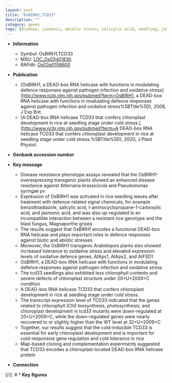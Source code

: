 ```yaml
---
layout: post
title: "OsBIRH1,TCD33"
description: ""
category: genes
tags: [disease, jasmonic, abiotic stress, salicylic acid, seedling, jasmonic acid, disease resistance, blast, oxidative, biotic stress, resistant, seedlings, chloroplast, development, map-based cloning, tolerance, cold tolerance, cold stress, chloroplast development, chlorophyll content, cold, helicase]
---
```


* **Information**  
    + Symbol: OsBIRH1,TCD33  
    + MSU: [LOC_Os03g01830](http://rice.uga.edu/cgi-bin/ORF_infopage.cgi?orf=LOC_Os03g01830)  
    + RAPdb: [Os03g0108600](https://rapdb.dna.affrc.go.jp/locus/?name=Os03g0108600)  

* **Publication**  
    + [OsBIRH1, a DEAD-box RNA helicase with functions in modulating defence responses against pathogen infection and oxidative stress](http://www.ncbi.nlm.nih.gov/pubmed?term=OsBIRH1, a DEAD-box RNA helicase with functions in modulating defence responses against pathogen infection and oxidative stress%5BTitle%5D), 2008, J Exp Bot.
    + [A DEAD-box RNA helicase TCD33 that confers chloroplast development in rice at seedling stage under cold stress.](http://www.ncbi.nlm.nih.gov/pubmed?term=A DEAD-box RNA helicase TCD33 that confers chloroplast development in rice at seedling stage under cold stress.%5BTitle%5D), 2020, J Plant Physiol.

* **Genbank accession number**  

* **Key message**  
    + Disease resistance phenotype assays revealed that the OsBIRH1-overexpressing transgenic plants showed an enhanced disease resistance against Alternaria brassicicola and Pseudomonas syringae pv
    + Expression of OsBIRH1 was activated in rice seedling leaves after treatment with defence-related signal chemicals, for example benzothiadiazole, salicylic acid, l-aminocyclopropane-1-carboxylic acid, and jasmonic acid, and was also up-regulated in an incompatible interaction between a resistant rice genotype and the blast fungus, Magnaporthe grisea
    + The results suggest that OsBIRH1 encodes a functional DEAD-box RNA helicase and plays important roles in defence responses against biotic and abiotic stresses
    + Moreover, the OsBIRH1 transgenic Arabidopsis plants also showed increased tolerance to oxidative stress and elevated expression levels of oxidative defence genes, AtApx1, AtApx2, and AtFSD1
    + OsBIRH1, a DEAD-box RNA helicase with functions in modulating defence responses against pathogen infection and oxidative stress
    + The tcd33 seedlings also exhibited less chlorophyll contents and severe defects of chloroplast structure under 20<U+2009><a1><e3>C condition
    + A DEAD-box RNA helicase TCD33 that confers chloroplast development in rice at seedling stage under cold stress.
    + The transcript expression level of TCD33 indicated that the genes related to chlorophyll (Chl) biosynthesis, photosynthesis, and chloroplast development in tcd33 mutants were down-regulated at 20<U+2009><a1><e3>C, while the down-regulated genes were nearly recovered to or slightly higher than the WT level at 32<U+2009><a1><e3>C
    + Together, our results suggest that the cold-inducible TCD33 is essential for early chloroplast development and is important for cold-responsive gene regulation and cold tolerance in rice
    + Map-based cloning and complementation experiments suggested that TCD33 encodes a chloroplast-located DEAD-box RNA helicase protein

* **Connection**  

[//]: # * **Key figures**  


